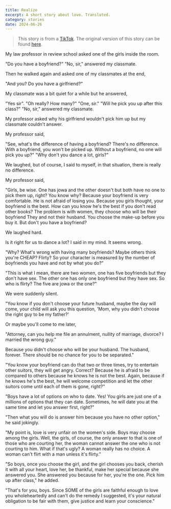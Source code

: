```yaml
---
title: Realize
excerpt: A short story about love. Translated.
category: stories
date: 2024-06-26
---
```


> This story is from a [TikTok](https://www.tiktok.com/@_sun_flowerssss/photo/7374223139640773893?is_from_webapp=1&sender_device=pc&web_id=7375529809030972929). The original version of this story can be found [here](/blog/realize-filipino).

My law professor in review school asked one of the girls inside the room.

"Do you have a boyfriend?"
"No, sir," answered my classmate.

Then he walked again and asked one of my classmates at the end,

"And you? Do you have a girlfriend?"

My classmate was a bit quiet for a while but he answered,

"Yes sir".
"Oh really? How many?"
"One, sir."
"Will he pick you up after this class?"
"No, sir," answered my classmate.

My professor asked why his girlfriend wouldn't pick him up but my classmate couldn't answer.

My professor said,

"See, what's the difference of having a boyfriend? There's no difference. With a boyfriend, you won't be picked up. Without a boyfriend, no one will pick you up?"
"Why don't you dance a lot, girls?"

We laughed, but of course, I said to myself, in that situation, there is really no difference.

My professor said,

"Girls, be wise. One has jowa and the other doesn't but both have no one to pick them up, right? You know why? Because your boyfriend is very comfortable. He is not afraid of losing you. Because you girls thought, your boyfriend is the best. How can you know he's the best if you don't read other books? The problem is with women, they choose who will be their boyfriend They and not their husband. You choose the make-up before you buy it. But don't you have a boyfriend?

We laughed hard.

Is it right for us to dance a lot? I said in my mind. It seems wrong.

"Why? What's wrong with having many boyfriends? Maybe others think you're CHEAP? Flirty? So your character is measured by the number of boyfriends you have and not by what you do?"

"This is what I mean, there are two women, one has five boyfriends but they don't have sex. The other one has only one boyfriend but they have sex. So who is flirty? The five are jowa or the one?"

We were suddenly silent.

"You know if you don't choose your future husband, maybe the day will come, your child will ask you this question, 'Mom, why you didn't choose the right guy to be my father?'

Or maybe you'll come to me later,

"Attorney, can you help me file an annulment, nullity of marriage, divorce? I married the wrong guy."

Because you didn't choose who will be your husband. The husband, forever. There should be no chance for you to be separated."

"You know your boyfriend can do that two or three times, try to entertain other suitors, they will get angry. Correct? Because he is afraid to be compared to others because he knows he is not the best. Again, because if he knows he's the best, he will welcome competition and let the other suitors come until each of them is gone, right?"

"Boys have a lot of options on who to date. Yes! You girls are just one of a millions of options that they can date. Sometimes, he will date you at the same time and let you answer first, right?"

"Then what you will do is answer him because you have no other option," he said jokingly.

"My point is, love is very unfair on the women's side. Boys may choose among the girls. Well, the girls, of course, the only answer to that is one of those who are courting her, the woman cannot answer the one who is not courting to him. What if that's ugly? A woman really has no choice. A woman can't flirt with a man unless it's flirty."

"So boys, once you choose the girl, and the girl chooses you back, cherish it with all your heart, love her, be thankful, make her special because she answered you. She answered you because for her, you're the one. Pick him up after class," he added.

"That's for you, boys. Since SOME of the girls are faithful enough to love you wholeheartedly and can't do the remedy I suggested, it's your natural obligation to be fair with them, give justice and learn your conscience."